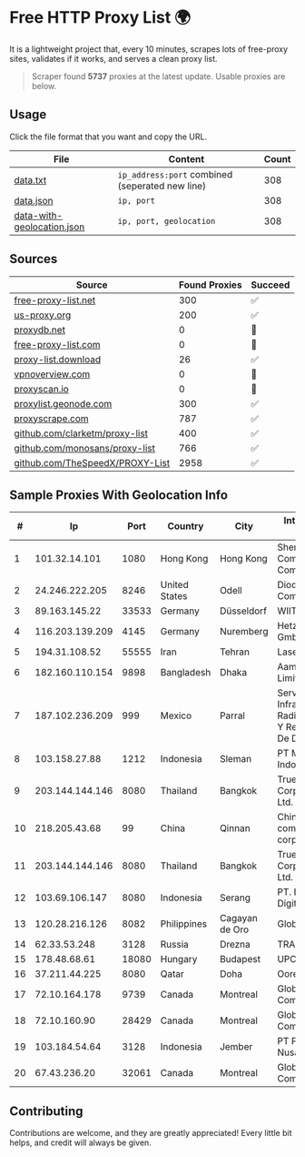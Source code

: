 
# Free HTTP Proxy List 🌍

It is a lightweight project that, every 10 minutes, scrapes lots of free-proxy sites, validates if it works, and serves a clean proxy list.


> Scraper found **5737** proxies at the latest update. Usable proxies are below.

## Usage

Click the file format that you want and copy the URL.


|File|Content|Count|
|----|-------|-----|
|[data.txt](https://raw.githubusercontent.com/themiralay/Proxy-List-World/master/data.txt)|`ip_address:port` combined (seperated new line)|308|
|[data.json](https://raw.githubusercontent.com/themiralay/Proxy-List-World/master/data.json)|`ip, port`|308|
|[data-with-geolocation.json](https://raw.githubusercontent.com/themiralay/Proxy-List-World/master/data-with-geolocation.json)|`ip, port, geolocation`|308|

## Sources

|Source|Found Proxies|Succeed|
|------|-------------|-------|
|[free-proxy-list.net](https://free-proxy-list.net)|300|✅|
|[us-proxy.org](https://www.us-proxy.org)|200|✅|
|[proxydb.net](http://proxydb.net)|0|🚫|
|[free-proxy-list.com](https://free-proxy-list.com/?page=&port=&type%5B%5D=http&type%5B%5D=https&up_time=0&search=Search)|0|🚫|
|[proxy-list.download](https://www.proxy-list.download/HTTP)|26|✅|
|[vpnoverview.com](https://vpnoverview.com/privacy/anonymous-browsing/free-proxy-servers)|0|🚫|
|[proxyscan.io](https://www.proxyscan.io)|0|🚫|
|[proxylist.geonode.com](https://proxylist.geonode.com/api/proxy-list?limit=300&page=1&sort_by=lastChecked&sort_type=desc&protocols=http,https)|300|✅|
|[proxyscrape.com](https://api.proxyscrape.com/v2/?request=displayproxies&protocol=http&timeout=10000&country=all&ssl=all&anonymity=all)|787|✅|
|[github.com/clarketm/proxy-list](https://raw.githubusercontent.com/clarketm/proxy-list/master/proxy-list-raw.txt)|400|✅|
|[github.com/monosans/proxy-list](https://raw.githubusercontent.com/monosans/proxy-list/main/proxies/http.txt)|766|✅|
|[github.com/TheSpeedX/PROXY-List](https://raw.githubusercontent.com/TheSpeedX/PROXY-List/master/http.txt)|2958|✅|


## Sample Proxies With Geolocation Info

|#|Ip|Port|Country|City|Internet Service Provider|
|-|--|----|-------|----|-------------------------|
|1|101.32.14.101|1080|Hong Kong|Hong Kong|Shenzhen Tencent Computer Systems Company Limited|
|2|24.246.222.205|8246|United States|Odell|Diode Cable Company|
|3|89.163.145.22|33533|Germany|Düsseldorf|WIIT AG|
|4|116.203.139.209|4145|Germany|Nuremberg|Hetzner Online GmbH|
|5|194.31.108.52|55555|Iran|Tehran|Laser Company Ltd|
|6|182.160.110.154|9898|Bangladesh|Dhaka|Aamra Networks Limited|
|7|187.102.236.209|999|Mexico|Parral|Servicios De Infraestructura De Radiocomunicacion Y Redes Privadas De Datos Hype|
|8|103.158.27.88|1212|Indonesia|Sleman|PT Madina Solusi Indonesia|
|9|203.144.144.146|8080|Thailand|Bangkok|True Internet Corporation CO. Ltd.|
|10|218.205.43.68|99|China|Qinnan|China Mobile communications corporation|
|11|203.144.144.146|8080|Thailand|Bangkok|True Internet Corporation CO. Ltd.|
|12|103.69.106.147|8080|Indonesia|Serang|PT. Berkat Dunia Digital Cikande|
|13|120.28.216.126|8082|Philippines|Cagayan de Oro|Globe Telecom|
|14|62.33.53.248|3128|Russia|Drezna|TRANS-TELECOM|
|15|178.48.68.61|18080|Hungary|Budapest|UPC|
|16|37.211.44.225|8080|Qatar|Doha|Ooredoo|
|17|72.10.164.178|9739|Canada|Montreal|GloboTech Communications|
|18|72.10.160.90|28429|Canada|Montreal|GloboTech Communications|
|19|103.184.54.64|3128|Indonesia|Jember|PT Proxi Jaringan Nusantara|
|20|67.43.236.20|32061|Canada|Montreal|GloboTech Communications|



## Contributing

Contributions are welcome, and they are greatly appreciated! Every
little bit helps, and credit will always be given.

